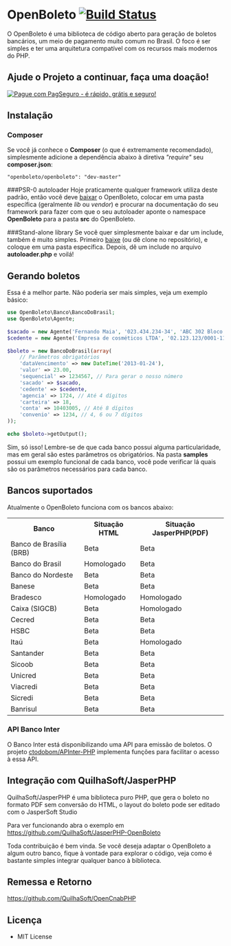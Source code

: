
# OpenBoleto [![Build Status](https://travis-ci.org/openboleto/openboleto.png)](https://travis-ci.org/openboleto/openboleto)



O OpenBoleto é uma biblioteca de código aberto para geração de boletos bancários, um meio de pagamento muito comum no Brasil. O foco é ser simples e ter uma arquitetura compatível com os recursos mais modernos do PHP.

## Ajude o Projeto a continuar, faça uma doação!


[![Pague com PagSeguro - é rápido, grátis e seguro!](https://stc.pagseguro.uol.com.br/public/img/botoes/doacoes/209x48-doar-assina.gif)](https://pag.ae/7UaL6CCHQ)

## Instalação
### Composer
Se você já conhece o **Composer** (o que é extremamente recomendado), simplesmente adicione a dependência abaixo à diretiva *"require"* seu **composer.json**:
```
"openboleto/openboleto": "dev-master"
```
###PSR-0 autoloader
Hoje praticamente qualquer framework utiliza deste padrão, então você deve [baixar](https://github.com/fredroo/openboleto/archive/master.zip) o OpenBoleto, colocar em uma pasta específica (geralmente *lib* ou *vendor*) e procurar na documentação do seu framework para fazer com que o seu autoloader aponte o namespace **OpenBoleto** para a pasta **src** do OpenBoleto.

###Stand-alone library
Se você quer simplesmente baixar e dar um include, também é muito simples. Primeiro [baixe](https://github.com/fredroo/openboleto/archive/master.zip) (ou dê clone no repositório), e coloque em uma pasta específica. Depois, dê um include no arquivo **autoloader.php** e voilá!

## Gerando boletos
Essa é a melhor parte. Não poderia ser mais simples, veja um exemplo básico:
```php
use OpenBoleto\Banco\BancoDoBrasil;
use OpenBoleto\Agente;
 
$sacado = new Agente('Fernando Maia', '023.434.234-34', 'ABC 302 Bloco N', '72000-000', 'Brasília', 'DF');
$cedente = new Agente('Empresa de cosméticos LTDA', '02.123.123/0001-11', 'CLS 403 Lj 23', '71000-000', 'Brasília', 'DF');
 
$boleto = new BancoDoBrasil(array(
    // Parâmetros obrigatórios
    'dataVencimento' => new DateTime('2013-01-24'),
    'valor' => 23.00,
    'sequencial' => 1234567, // Para gerar o nosso número
    'sacado' => $sacado,
    'cedente' => $cedente,
    'agencia' => 1724, // Até 4 dígitos
    'carteira' => 18,
    'conta' => 10403005, // Até 8 dígitos
    'convenio' => 1234, // 4, 6 ou 7 dígitos
));
 
echo $boleto->getOutput();
```

Sim, só isso! Lembre-se de que cada banco possui alguma particularidade, mas em geral são estes parâmetros os obrigatórios. Na pasta **samples** possui um exemplo funcional de cada banco, você pode verificar lá quais são os parâmetros necessários para cada banco.

## Bancos suportados
Atualmente o OpenBoleto funciona com os bancos abaixo:

<table>
 <tr>
  <th>Banco</th>
  <th>Situação HTML</th>
  <th>Situação JasperPHP(PDF)</th>
 </tr>
 <tr>
 <td>Banco de Brasília (BRB)</td>
 <td>Beta</td>
  <td>Beta</td>
 </tr>
 <tr>
 <td>Banco do Brasil</td>
 <td>Homologado</td>
  <td>Beta</td>
 </tr>
 <tr>
  <td>Banco do Nordeste</td>
  <td>Beta</td>
   <td>Beta</td>
  </tr>
 <tr>
 <td>Banese</td>
 <td>Beta</td>
 <td>Beta</td>
 </tr>
 <tr>
 <td>Bradesco</td>
 <td>Homologado</td>
 <td>Homologado</td>
 </tr>
<tr>
 <td>Caixa (SIGCB)</td>
 <td>Beta</td>
 <td>Homologado</td>
 </tr>
<tr>
 <td>Cecred</td>
 <td>Beta</td>
 <td>Beta</td>
 </tr>
 <tr>
   <td>HSBC</td>
   <td>Beta</td>
   <td>Beta</td>
 </tr>
<tr>
 <td>Itaú</td>
 <td>Beta</td>
 <td>Homologado</td>
 </tr>
<tr>
 <td>Santander</td>
 <td>Beta</td>
 <td>Beta</td>
 </tr>
<tr>
 <td>Sicoob</td>
 <td>Beta</td>
 <td>Beta</td>
 </tr>
<tr>
 <td>Unicred</td>
 <td>Beta</td>
 <td>Beta</td>
 </tr>
<tr>
 <td>Viacredi</td>
 <td>Beta</td>
 <td>Beta</td>
 </tr>
<tr>
 <td>Sicredi</td>
 <td>Beta</td>
 <td>Beta</td>
 </tr>
 <tr>
 <td>Banrisul</td>
 <td>Beta</td>
 <td>Beta</td>
 </tr>
 </table>

### API Banco Inter

O Banco Inter está disponibilizando uma API para emissão de boletos. O projeto [ctodobom/APInter-PHP](https://github.com/ctodobom/APInter-PHP) implementa funções para facilitar o acesso à essa API.

## Integração com QuilhaSoft/JasperPHP

QuilhaSoft/JasperPHP é uma biblioteca puro PHP, que gera o boleto no formato PDF sem conversão do HTML, o layout do boleto pode ser editado com o JasperSoft Studio

Para ver funcionando abra o exemplo em https://github.com/QuilhaSoft/JasperPHP-OpenBoleto

Toda contribuição é bem vinda. Se você deseja adaptar o OpenBoleto a algum outro banco, fique à vontade para explorar o código, veja como é bastante simples integrar qualquer banco à biblioteca.

## Remessa e Retorno

https://github.com/QuilhaSoft/OpenCnabPHP

## Licença

* MIT License
